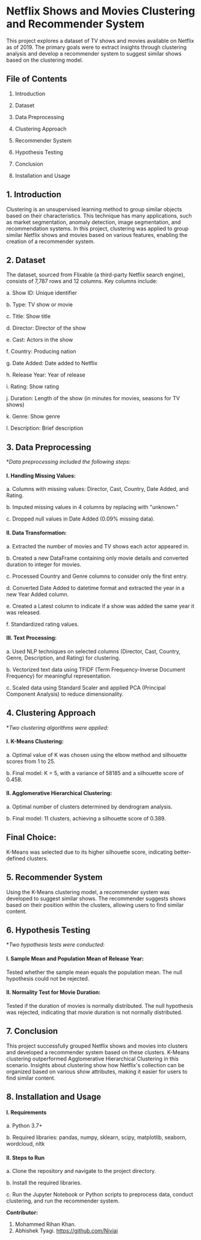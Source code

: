 # **Netflix Shows and Movies Clustering and Recommender System**
This project explores a dataset of TV shows and movies available on Netflix as of 2019. The primary goals were to extract insights through clustering analysis and develop a recommender system to suggest similar shows based on the clustering model.

## **File of Contents**

1. Introduction

2. Dataset

3. Data Preprocessing

4. Clustering Approach

5. Recommender System

6. Hypothesis Testing

7. Conclusion

8. Installation and Usage

## **1. Introduction**

Clustering is an unsupervised learning method to group similar objects based on their characteristics. This technique has many applications, such as market segmentation, anomaly detection, image segmentation, and recommendation systems. In this project, clustering was applied to group similar Netflix shows and movies based on various features, enabling the creation of a recommender system.

## **2. Dataset**

The dataset, sourced from Flixable (a third-party Netflix search engine), consists of 7,787 rows and 12 columns. Key columns include:

a. Show ID: Unique identifier

b. Type: TV show or movie
   
c. Title: Show title
   
d. Director: Director of the show
   
e. Cast: Actors in the show
    
f. Country: Producing nation
    
g. Date Added: Date added to Netflix
    
h. Release Year: Year of release
    
i. Rating: Show rating
    
j. Duration: Length of the show (in minutes for movies, seasons for TV shows)
    
k. Genre: Show genre
    
l. Description: Brief description

    
## **3. Data Preprocessing**

**Data preprocessing included the following steps:*

#### **I. Handling Missing Values:**

a. Columns with missing values: Director, Cast, Country, Date Added, and Rating.

b. Imputed missing values in 4 columns by replacing with "unknown."

c. Dropped null values in Date Added (0.09% missing data).

#### **II. Data Transformation:**

a. Extracted the number of movies and TV shows each actor appeared in.

b. Created a new DataFrame containing only movie details and converted duration to integer for movies.

c. Processed Country and Genre columns to consider only the first entry.

d. Converted Date Added to datetime format and extracted the year in a new Year Added column.

e. Created a Latest column to indicate if a show was added the same year it was released.

f. Standardized rating values.

#### **III. Text Processing:**

a. Used NLP techniques on selected columns (Director, Cast, Country, Genre, Description, and Rating) for clustering.

b. Vectorized text data using TFIDF (Term Frequency-Inverse Document Frequency) for meaningful representation.

c. Scaled data using Standard Scaler and applied PCA (Principal Component Analysis) to reduce dimensionality.

## **4. Clustering Approach**

**Two clustering algorithms were applied:*

#### **I. K-Means Clustering:**

a. Optimal value of K was chosen using the elbow method and silhouette scores from 1 to 25.

b. Final model: K = 5, with a variance of 58185 and a silhouette score of 0.458.

#### **II. Agglomerative Hierarchical Clustering:**

a. Optimal number of clusters determined by dendrogram analysis.

b. Final model: 11 clusters, achieving a silhouette score of 0.389.

## **Final Choice:**
K-Means was selected due to its higher silhouette score, indicating better-defined clusters.

## **5. Recommender System**

Using the K-Means clustering model, a recommender system was developed to suggest similar shows. The recommender suggests shows based on their position within the clusters, allowing users to find similar content.

## **6. Hypothesis Testing**

**Two hypothesis tests were conducted:*

#### **I. Sample Mean and Population Mean of Release Year:**

Tested whether the sample mean equals the population mean. The null hypothesis could not be rejected.

#### **II. Normality Test for Movie Duration:**

Tested if the duration of movies is normally distributed. The null hypothesis was rejected, indicating that movie duration is not normally distributed.

## **7. Conclusion**

This project successfully grouped Netflix shows and movies into clusters and developed a recommender system based on these clusters. K-Means clustering outperformed Agglomerative Hierarchical Clustering in this scenario. Insights about clustering show how Netflix's collection can be organized based on various show attributes, making it easier for users to find similar content.

## **8. Installation and Usage**

#### **I. Requirements**

a. Python 3.7+

b. Required libraries: pandas, numpy, sklearn, scipy, matplotlib, seaborn, wordcloud, nltk

#### **II. Steps to Run**

a. Clone the repository and navigate to the project directory.

b. Install the required libraries.
    
c. Run the Jupyter Notebook or Python scripts to preprocess data, conduct clustering, and run the recommender system.


**Contributor:**
1. Mohammed Rihan Khan.
2. Abhishek Tyagi. https://github.com/Niviai

